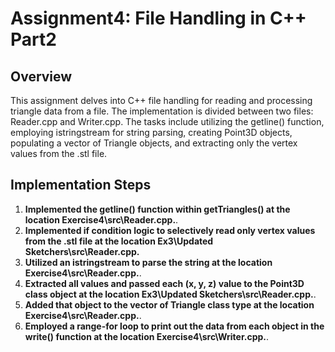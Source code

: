 # Assignment4: File Handling in C++ Part2
 
## Overview
This assignment delves into C++ file handling for reading and processing triangle data from a file. The implementation is divided between two files: Reader.cpp and Writer.cpp. The tasks include utilizing the getline() function, employing istringstream for string parsing, creating Point3D objects, populating a vector of Triangle objects, and extracting only the vertex values from the .stl file.
## Implementation Steps
 
1. **Implemented the getline() function within getTriangles() at the location Exercise4\src\Reader.cpp.**.
2. **Implemented if condition logic to selectively read only vertex values from the .stl file at the location Ex3\Updated Sketchers\src\Reader.cpp.**
3. **Utilized an istringstream to parse the string at the location Exercise4\src\Reader.cpp.**.
4. **Extracted all values and passed each (x, y, z) value to the Point3D class object at the location Ex3\Updated Sketchers\src\Reader.cpp.**.
5. **Added that object to the vector of Triangle class type at the location Exercise4\src\Reader.cpp.**.
6. **Employed a range-for loop to print out the data from each object in the write() function at the location Exercise4\src\Writer.cpp.**.
 
